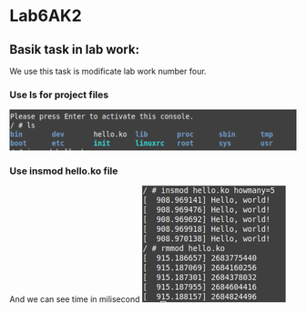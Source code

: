 # Lab6AK2
## Basik task in lab work:
We use this task is modificate lab work number four.
### Use ls for project files
![](https://github.com/Threadripper1/Lab6AK2/blob/main/images/1.png)
### Use insmod hello.ko file
And we can see time in milisecond
![](https://github.com/Threadripper1/Lab6AK2/blob/main/images/2.png)
